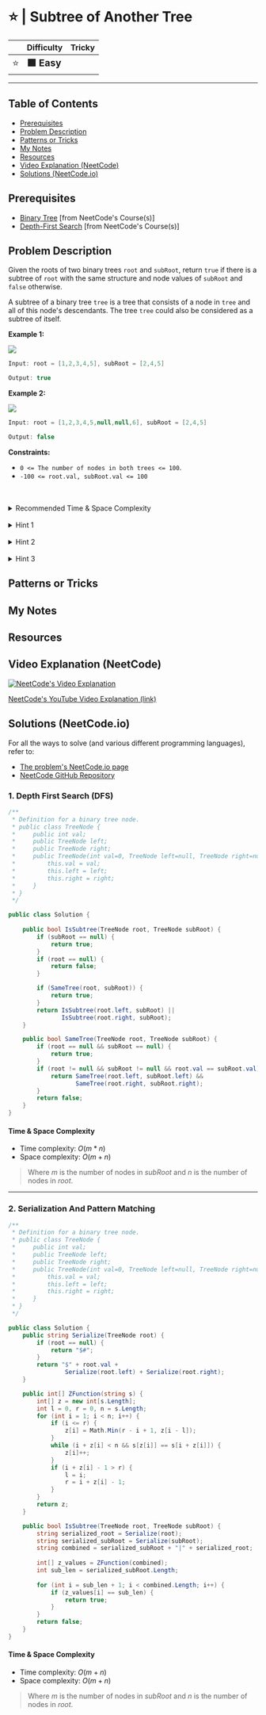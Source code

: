 # ⭐ | Subtree of Another Tree

|   | Difficulty | Tricky |
|---|------------|--------|
| <big>⭐<big> | <big>**🟩 Easy**</big> | <big></big> |


---

## Table of Contents

- [Prerequisites](#prerequisites)
- [Problem Description](#problem-description)
- [Patterns or Tricks](#patterns-or-tricks)
- [My Notes](#my-notes)
- [Resources](#resources)
- [Video Explanation (NeetCode)](#video-explanation-neetcode)
- [Solutions (NeetCode.io)](#solutions-neetcodeio)
    


## Prerequisites
- [Binary Tree](https://neetcode.io/courses/dsa-for-beginners/16) [from NeetCode's Course(s)]
- [Depth-First Search](https://neetcode.io/courses/dsa-for-beginners/19) [from NeetCode's Course(s)]


## Problem Description
Given the roots of two binary trees `root` and `subRoot`, return `true` if there is a subtree of `root` with the same structure and node values of `subRoot` and `false` otherwise.

A subtree of a binary tree `tree` is a tree that consists of a node in `tree` and all of this node's descendants. The tree `tree` could also be considered as a subtree of itself.

**Example 1:**

![](https://imagedelivery.net/CLfkmk9Wzy8_9HRyug4EVA/2991a77a-9664-46ed-528d-019e392f7400/public)

```java
Input: root = [1,2,3,4,5], subRoot = [2,4,5]

Output: true
```

**Example 2:**

![](https://imagedelivery.net/CLfkmk9Wzy8_9HRyug4EVA/ae6114cb-23a0-457f-c441-0a82b7a58500/public)

```java
Input: root = [1,2,3,4,5,null,null,6], subRoot = [2,4,5]

Output: false
```

**Constraints:**
* `0 <= The number of nodes in both trees <= 100`.
* `-100 <= root.val, subRoot.val <= 100`

<br>
<br>
<details class="hint-accordion">  
    <summary>Recommended Time & Space Complexity</summary>
    <p>
    You should aim for a solution as good or better than <code>O(m * n)</code> time and <code>O(m + n)</code> space, where <code>n</code> and <code>m</code> are the number of nodes in <code>root</code> and <code>subRoot</code>, respectively.
    </p>
</details>

<br>
<details class="hint-accordion">  
    <summary>Hint 1</summary>
    <p>
    A subtree of a tree is a tree rooted at a specific node. We need to check whether the given <code>subRoot</code> is identical to any of the subtrees of <code>root</code>. Can you think of a recursive way to check this? Maybe you can leverage the idea of solving a problem where two trees are given, and you need to check whether they are identical in structure and values.
    </p>
</details>

<br>
<details class="hint-accordion">  
    <summary>Hint 2</summary>
    <p>
    When two trees are identical, it means that every node in both trees has the same value and structure. We can use the Depth First Search (DFS) algorithm to solve the problem. How do you implement this? 
    </p>
</details>

<br>
<details class="hint-accordion">  
    <summary>Hint 3</summary>
    <p>
    We traverse the given <code>root</code>, and at each node, we check if the subtree rooted at that node is identical to the given <code>subRoot</code>. We use a helper function, <code>sameTree(root1, root2)</code>, to determine whether the two trees passed to it are identical in both structure and values.
    </p>
</details>

## Patterns or Tricks
<!-- This section is for any patterns or tricks noticed/spotted when solving the question which we can use as an indication of using the same approach(es) used here when facing another problems somewhat like this. -->

## My Notes


## Resources


## Video Explanation (NeetCode)
[![NeetCode's Video Explanation](https://img.youtube.com/vi/E36O5SWp-LE/0.jpg)](https://www.youtube.com/watch?v=E36O5SWp-LE)

[NeetCode's YouTube Video Explanation (link)](https://www.youtube.com/watch?v=E36O5SWp-LE)


## Solutions (NeetCode.io)
For all the ways to solve (and various different programming languages), refer to:
- [The problem's NeetCode.io page](https://neetcode.io/problems/subtree-of-a-binary-tree)
- [NeetCode GitHub Repository](https://github.com/neetcode-gh/leetcode)

### 1. Depth First Search (DFS)






```csharp
/**
 * Definition for a binary tree node.
 * public class TreeNode {
 *     public int val;
 *     public TreeNode left;
 *     public TreeNode right;
 *     public TreeNode(int val=0, TreeNode left=null, TreeNode right=null) {
 *         this.val = val;
 *         this.left = left;
 *         this.right = right;
 *     }
 * }
 */

public class Solution {
    
    public bool IsSubtree(TreeNode root, TreeNode subRoot) {
        if (subRoot == null) {
            return true;
        }
        if (root == null) {
            return false;
        }

        if (SameTree(root, subRoot)) {
            return true;
        }
        return IsSubtree(root.left, subRoot) || 
               IsSubtree(root.right, subRoot);
    }

    public bool SameTree(TreeNode root, TreeNode subRoot) {
        if (root == null && subRoot == null) {
            return true;
        }
        if (root != null && subRoot != null && root.val == subRoot.val) {
            return SameTree(root.left, subRoot.left) && 
                   SameTree(root.right, subRoot.right);
        }
        return false;
    }
}
```




#### Time & Space Complexity

* Time complexity: $O(m * n)$
* Space complexity: $O(m + n)$

> Where $m$ is the number of nodes in $subRoot$ and $n$ is the number of nodes in $root$.

---

### 2. Serialization And Pattern Matching






```csharp
/**
 * Definition for a binary tree node.
 * public class TreeNode {
 *     public int val;
 *     public TreeNode left;
 *     public TreeNode right;
 *     public TreeNode(int val=0, TreeNode left=null, TreeNode right=null) {
 *         this.val = val;
 *         this.left = left;
 *         this.right = right;
 *     }
 * }
 */

public class Solution {
    public string Serialize(TreeNode root) {
        if (root == null) {
            return "$#";
        }
        return "$" + root.val + 
                Serialize(root.left) + Serialize(root.right);
    }

    public int[] ZFunction(string s) {
        int[] z = new int[s.Length];
        int l = 0, r = 0, n = s.Length;
        for (int i = 1; i < n; i++) {
            if (i <= r) {
                z[i] = Math.Min(r - i + 1, z[i - l]);
            }
            while (i + z[i] < n && s[z[i]] == s[i + z[i]]) {
                z[i]++;
            }
            if (i + z[i] - 1 > r) {
                l = i;
                r = i + z[i] - 1;
            }
        }
        return z;
    }

    public bool IsSubtree(TreeNode root, TreeNode subRoot) {
        string serialized_root = Serialize(root);
        string serialized_subRoot = Serialize(subRoot);
        string combined = serialized_subRoot + "|" + serialized_root;
        
        int[] z_values = ZFunction(combined);
        int sub_len = serialized_subRoot.Length;
        
        for (int i = sub_len + 1; i < combined.Length; i++) {
            if (z_values[i] == sub_len) {
                return true;
            }
        }
        return false;
    }
}
```




#### Time & Space Complexity

* Time complexity: $O(m + n)$
* Space complexity: $O(m + n)$

> Where $m$ is the number of nodes in $subRoot$ and $n$ is the number of nodes in $root$.
